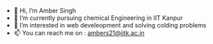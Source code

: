 - 👋 Hi, I’m Amber Singh
- 🌱 I’m currently pursuing chemical Engineering in IIT Kanpur
-  👀 I’m interested in web develeopment and solving colding problems
- 📫 You can reach me on : ambers21@iitk.ac.in

<!---
Amber404/Amber404 is a ✨ special ✨ repository because its `README.md` (this file) appears on your GitHub profile.
You can click the Preview link to take a look at your changes.
--->
